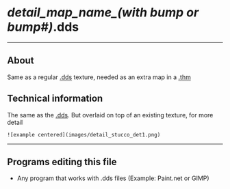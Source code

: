 # *detail_map_name_(with bump or bump#)*.dds

___

## About

Same as a regular [.dds](dds.md) texture, needed as an extra map in a [.thm](thm.md)

## Technical information

The same as the [.dds](dds.md). But overlaid on top of an existing texture, for more detail

```admonish example
![example centered](images/detail_stucco_det1.png)
```

___

## Programs editing this file

- Any program that works with .dds files (Example: Paint.net or GIMP)
